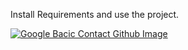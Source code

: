 Install Requirements and use the project.


[![Google Bacic Contact Github Image](https://github.com/sushen/BasicGoogleContact/assets/4492335/83eb8709-6a1b-4309-ba5a-6a824ea6f264)](https://www.youtube.com/watch?v=3TzCF1ZC2ck)


